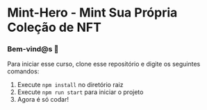 # Mint-Hero - Mint Sua Própria Coleção de NFT

### **Bem-vind@s 👋**
Para iniciar esse curso, clone esse repositório e digite os seguintes comandos:

1. Execute `npm install` no diretório raiz
2. Execute `npm run start` para iniciar o projeto
3. Agora é só codar!
